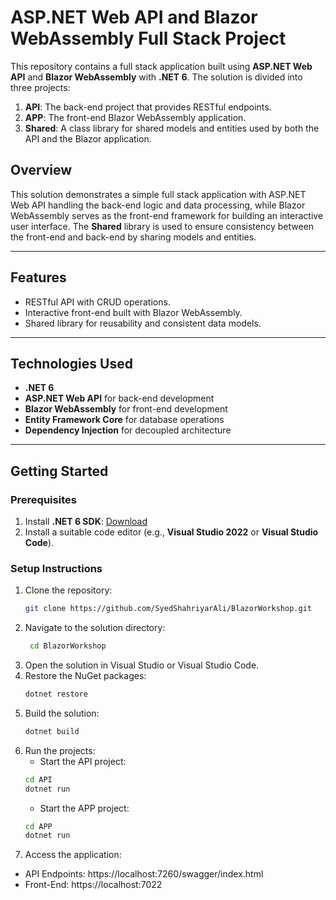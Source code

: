 # ASP.NET Web API and Blazor WebAssembly Full Stack Project

This repository contains a full stack application built using **ASP.NET Web API** and **Blazor WebAssembly** with **.NET 6**. The solution is divided into three projects:

1. **API**: The back-end project that provides RESTful endpoints.
2. **APP**: The front-end Blazor WebAssembly application.
3. **Shared**: A class library for shared models and entities used by both the API and the Blazor application.

## Overview
This solution demonstrates a simple full stack application with ASP.NET Web API handling the back-end logic and data processing, while Blazor WebAssembly serves as the front-end framework for building an interactive user interface. The **Shared** library is used to ensure consistency between the front-end and back-end by sharing models and entities.

---

## Features
- RESTful API with CRUD operations.
- Interactive front-end built with Blazor WebAssembly.
- Shared library for reusability and consistent data models.

---

## Technologies Used
- **.NET 6**
- **ASP.NET Web API** for back-end development
- **Blazor WebAssembly** for front-end development
- **Entity Framework Core** for database operations
- **Dependency Injection** for decoupled architecture

---

## Getting Started
### Prerequisites
1. Install **.NET 6 SDK**: [Download](https://dotnet.microsoft.com/download/dotnet/6.0)
2. Install a suitable code editor (e.g., **Visual Studio 2022** or **Visual Studio Code**).

### Setup Instructions
1. Clone the repository:
   ```bash
   git clone https://github.com/SyedShahriyarAli/BlazorWorkshop.git
   ```
2. Navigate to the solution directory:
   ```bash  
    cd BlazorWorkshop
   ```
3. Open the solution in Visual Studio or Visual Studio Code.
4. Restore the NuGet packages:
    ```bash
    dotnet restore
    ```
5. Build the solution:
    ``` bash
    dotnet build
    ```
6. Run the projects:
    - Start the API project:
    ```bash
    cd API
    dotnet run
    ```
    - Start the APP project:
    ```bash
    cd APP
    dotnet run
    ```
7. Access the application:
  - API Endpoints: https://localhost:7260/swagger/index.html
  - Front-End: https://localhost:7022
